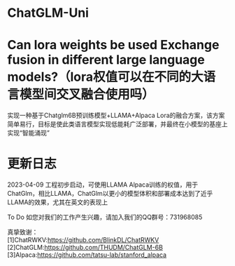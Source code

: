 # ChatGLM-Uni
# Can lora weights be used Exchange fusion in different large language models?（lora权值可以在不同的大语言模型间交叉融合使用吗）
实现一种基于Chatglm6B预训练模型+LLAMA+Alpaca Lora的融合方案，该方案简单易行，目标是使此类语言模型实现低能耗广泛部署，并最终在小模型的基座上实现“智能涌现”

# 更新日志
2023-04-09
工程初步启动，可使用LLAMA Alpaca训练的权值，用于ChatGlm，相比LLAMA，ChatGlm以更小的模型体积和部署成本达到了近乎LLAMA的效果，尤其在英文的表现上

To Do
如您对我们的工作产生兴趣，请加入我们的QQ群号：731968085

真挚致谢：<br>
[1]ChatRWKV:https://github.com/BlinkDL/ChatRWKV<br>
[2]ChatGLM:https://github.com/THUDM/ChatGLM-6B<br>
[3]Alpaca:https://github.com/tatsu-lab/stanford_alpaca<br>
